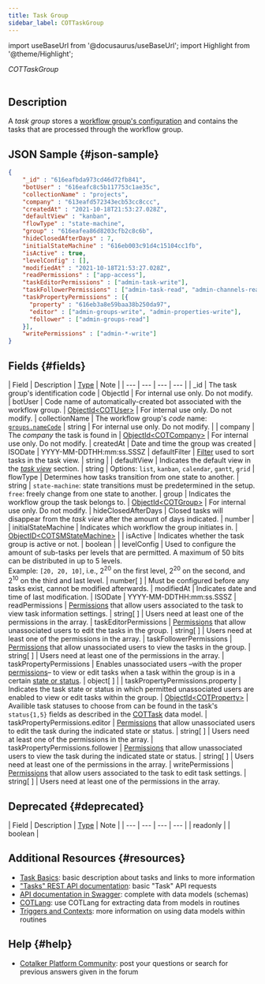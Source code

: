 ```yaml
---
title: Task Group
sidebar_label: COTTaskGroup
---
```

import useBaseUrl from '@docusaurus/useBaseUrl'; 
import Highlight from '@theme/Highlight';

<span className="hero__subtitle"><em>COTTaskGroup</em></span>
<br/>
<br/>

## Description
A _task group_ stores a [workflow group's configuration](/docs/documentation/admin/workflows/settings_panels/workflows-setup#configuration) and contains the tasks that are processed through the workflow group.

## JSON Sample {#json-sample}

```json
{
    "_id" : "616eafbda973cd46d72fb841",
    "botUser" : "616eafc8c5b117753c1ae35c",
    "collectionName" : "projects",
    "company" : "613eafd572343ecb53cc8ccc",
    "createdAt" : "2021-10-18T21:53:27.028Z",
    "defaultView" : "kanban",
    "flowType" : "state-machine",
    "group" : "616eafea86d8203cfb2c8c6b",
    "hideClosedAfterDays" : 7,
    "initialStateMachine" : "616eb003c91d4c15104cc1fb",
    "isActive" : true,
    "levelConfig" : [],
    "modifiedAt" : "2021-10-18T21:53:27.028Z",
    "readPermissions" : ["app-access"],
    "taskEditorPermissions" : ["admin-task-write"],
    "taskFollowerPermissions" : ["admin-task-read", "admin-channels-read"],
    "taskPropertyPermissions" : [{
      "property" : "616eb3a8e59baa38b250da97",
      "editor" : ["admin-groups-write", "admin-properties-write"],
      "follower" : ["admin-groups-read"]
    }],
    "writePermissions" : ["admin-*-write"]
}
```

## Fields {#fields}

| Field | Description | [Type](/docs/documentation/models/overview_model#data-types) | Note |
| --- | --- | --- | --- |
| \_id | The task group's identification code | ObjectId | For internal use only. Do not modify.
| botUser | Code name of automatically-created bot associated with the workflow group. | [ObjectId<COTUser\>](/docs/documentation/models/users/model_users) | For internal use only. Do not modify.
| collectionName | The workflow group's _code_ name: [`groups.nameCode`](/docs/documentation/models/communication/model_groups) | string | For internal use only. Do not modify. |
| company | The _company_ the task is found in | [ObjectId<COTCompany\>](/docs/documentation/models/model_company) | For internal use only. Do not modify.
| createdAt | Date and time the group was created | ISODate | YYYY-MM-DDTHH:mm:ss.SSSZ
| defaultFilter | [Filter](/docs/documentation/client/taskview#create-a-filter) used to sort tasks in the task view. | string | 
| defaultView | Indicates the default view in the [_task view_](/docs/documentation/client/taskview#tasks-views) section. | string | Options: `list`, `kanban`, `calendar`, `gantt`, `grid`
| flowType | Determines how tasks transition from one state to another.  | string | `state-machine`: state transitions must be predetermined in the setup. <br/>`free`: freely change from one state to another.
| group | Indicates the workflow group the task belongs to. | [ObjectId<COTGroup\>](/docs/documentation/models/communication/model_groups) | For internal use only. Do not modify.
| hideClosedAfterDays | Closed tasks will disappear from the _task view_ after the amount of days indicated. | number |
| initialStateMachine | Indicates which workflow the group initiates in. | [ObjectID<COTSMStateMachine\>](/docs/documentation/models/tasks/model_statemachine) | 
| isActive | Indicates whether the task group is active or not. | boolean |
| levelConfig | Used to configure the amount of sub-tasks per levels that are permitted. A maximum of 50 bits can be distributed in up to 5 levels. <br/>Example: `[20, 20, 10]`, i.e., 2<sup>20</sup> on the first level, 2<sup>20</sup> on the second, and 2<sup>10</sup> on the third and last level. | number[ ] | Must be configured before any tasks exist, cannot be modified afterwards.
| modifiedAt | Indicates date and time of last modification. | ISODate | YYYY-MM-DDTHH:mm:ss.SSSZ
| readPermissions | [Permissions](/docs/documentation/admin/admin_accessrole#default-permissions) that allow users associated to the task to view task information settings. | string[ ] | Users need at least one of the permissions in the array.
| taskEditorPermissions | [Permissions](/docs/documentation/admin/admin_accessrole#default-permissions) that allow unassociated users to edit the tasks in the group. | string[ ] | Users need at least one of the permissions in the array.
| taskFollowerPermissions | [Permissions](/docs/documentation/admin/admin_accessrole#default-permissions) that allow unassociated users to view the tasks in the group.  | string[ ] | Users need at least one of the permissions in the array.
| taskPropertyPermissions | Enables unassociated users –with the proper [permissions](/docs/documentation/admin/admin_accessrole#default-permissions)– to view or edit tasks when a task within the group is in a certain [state or status](/docs/documentation/client/basic_concepts#state). | object[ ] |
| taskPropertyPermissions.property | Indicates the task state or status in which permitted unassociated users are enabled to view or edit tasks within the group. | [ObjectId<COTProperty\>](/docs/documentation/models/databases/model_properties) | Availible task statuses to choose from can be found in the task's `status{1,5}` fields as described in the [COTTask](/docs/documentation/models/tasks/model_tasks) data model.
| taskPropertyPermissions.editor | [Permissions](/docs/documentation/admin/admin_accessrole#default-permissions) that allow unassociated users to edit the task during the indicated state or status. | string[ ] | Users need at least one of the permissions in the array.
| taskPropertyPermissions.follower | [Permissions](/docs/documentation/admin/admin_accessrole#default-permissions) that allow unassociated users to view the task during the indicated state or status. | string[ ] | Users need at least one of the permissions in the array.
| writePermissions | [Permissions](/docs/documentation/admin/admin_accessrole#default-permissions) that allow users associated to the task to edit task settings. | string[ ] | Users need at least one of the permissions in the array.


## Deprecated {#deprecated}

| Field | Description | [Type](/docs/documentation/models/overview_model#data-types) | Note |
| --- | --- | --- | --- |
| readonly | | boolean | 

## Additional Resources {#resources}

- [Task Basics](/docs/documentation/client/basic_concepts#tasks): basic description about tasks and links to more information
- ["Tasks" REST API documentation](/docs/documentation/api/tasks/tasks): basic "Task" API requests
- [API documentation in Swagger](https://www.cotalker.com/swagger/core/?key=woubtjf4olr0t4zgutuwn6scbcm6hd3qh1cgl5obmohpbm3mfublnwcvv67lodgjvd3h86s9ppshtvmf95gepsqh6nizq9liu7f): complete with data models (schemas)
- [COTLang](/docs/documentation/automation/admin_cotlang): use COTLang for extracting data from models in routines
- [Triggers and Contexts](/docs/documentation/automation/triggers_and_contexts): more information on using data models within routines

## Help {#help}

- [Cotalker Platform Community](https://github.com/Cotalker/documentation/discussions): post your questions or search for previous answers given in the forum